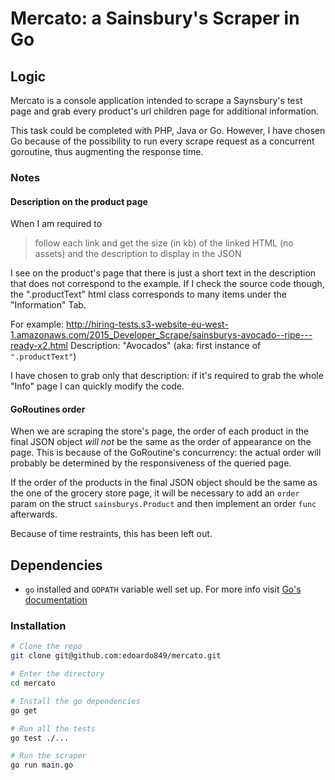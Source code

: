 Mercato: a Sainsbury's Scraper in Go
=====

## Logic
Mercato is a console application intended to scrape a Saynsbury's test page and grab every product's url children page for additional information.

This task could be completed with PHP, Java or Go. However, I have chosen Go because of the possibility to run every scrape request as a concurrent goroutine, thus augmenting the response time.

### Notes

#### Description on the product page
When I am required to

>follow each link and get the size (in kb) of the linked HTML (no assets)
and the description to display in the JSON

I see on the product's page that there is just a short text in the description that does not correspond to the example. If I check the source code though, the ".productText" html class corresponds to many items under the "Information" Tab.

For example: http://hiring-tests.s3-website-eu-west-1.amazonaws.com/2015_Developer_Scrape/sainsburys-avocado--ripe---ready-x2.html
Description: "Avocados" (aka: first instance of `".productText"`)

I have chosen to grab only that description: if it's required to grab the whole "Info" page I can quickly modify the code.

#### GoRoutines order
When we are scraping the store's page, the order of each product in the final JSON object *will not* be the same as the order of appearance on the page. This is because of the GoRoutine's concurrency: the actual order will probably be determined by the responsiveness of the queried page.

If the order of the products in the final JSON object should be the same as the one of the grocery store page, it will be necessary to add an `order` param on the struct `sainsburys.Product` and then implement an order `func` afterwards.

Because of time restraints, this has been left out.

## Dependencies
- `go` installed and `GOPATH` variable well set up. For more info visit  [Go's documentation](https://golang.org/doc/code.html#GOPATH)

### Installation

```bash
# Clone the repo
git clone git@github.com:edoardo849/mercato.git

# Enter the directory
cd mercato

# Install the go dependencies
go get

# Run all the tests
go test ./...

# Run the scraper
go run main.go

```
